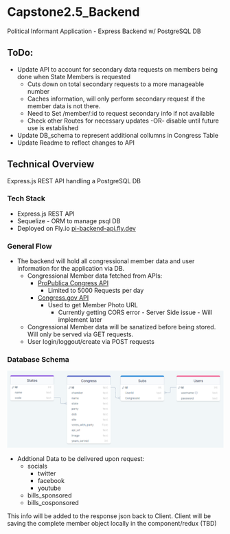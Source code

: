 # Capstone2.5_Backend
Political Informant Application - Express Backend w/ PostgreSQL DB

## ToDo:
 - Update API to account for secondary data requests on members being done when State Members is requested
   - Cuts down on total secondary requests to a more manageable number
   - Caches information, will only perform secondary request if the member data is not there.
    - Need to Set /member/:id to request secondary info if not available
    - Check other Routes for necessary updates -OR- disable until future use is established
 - Update DB_schema to represent additional collumns in Congress Table
 - Update Readme to reflect changes to API

## Technical Overview
Express.js REST API handling a PostgreSQL DB

### Tech Stack
- Express.js REST API
- Sequelize - ORM to manage psql DB
- Deployed on Fly.io [pi-backend-api.fly.dev](https://pi-backend-api.fly.dev/)

### General Flow
- The backend will hold all congressional member data and user information for the application via DB.
  - Congressional Member data fetched from APIs:
    - [ProPublica Congress API](https://projects.propublica.org/api-docs/congress-api/)
      - Limited to 5000 Requests per day
    - [Congress.gov API](https://api.congress.gov/#/)
      - Used to get Member Photo URL
        - Currently getting CORS error - Server Side issue - Will implement later
  - Congressional Member data will be sanatized before being stored. Will only be served via GET requests.
  - User login/loggout/create via POST requests

### Database Schema

![db_schema](./db_schema.png)

- Addtional Data to be delivered upon request:
  - socials
    - twitter
    - facebook
    - youtube
  - bills_sponsored
  - bills_cosponsored

This info will be added to the response json back to Client. Client will be saving the complete member object locally in the component/redux (TBD)
